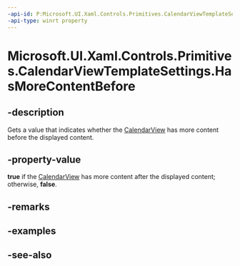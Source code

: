 ```yaml
---
-api-id: P:Microsoft.UI.Xaml.Controls.Primitives.CalendarViewTemplateSettings.HasMoreContentBefore
-api-type: winrt property
---
```


<!-- Property syntax
public bool HasMoreContentBefore { get; }
-->

# Microsoft.UI.Xaml.Controls.Primitives.CalendarViewTemplateSettings.HasMoreContentBefore

## -description
Gets a value that indicates whether the [CalendarView](../microsoft.ui.xaml.controls/calendarview.md) has more content before the displayed content.

## -property-value
**true** if the [CalendarView](../microsoft.ui.xaml.controls/calendarview.md) has more content after the displayed content; otherwise, **false**.

## -remarks

## -examples

## -see-also
